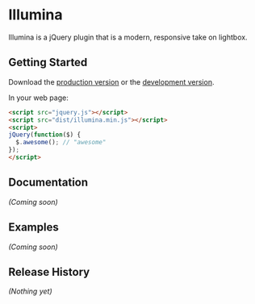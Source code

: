 # Illumina

Illumina is a jQuery plugin that is a modern, responsive take on lightbox.

## Getting Started
Download the [production version][min] or the [development version][max].

[min]: https://raw.github.com/natansh/illumina/master/dist/illumina.min.js
[max]: https://raw.github.com/natansh/illumina/master/dist/illumina.js

In your web page:

```html
<script src="jquery.js"></script>
<script src="dist/illumina.min.js"></script>
<script>
jQuery(function($) {
  $.awesome(); // "awesome"
});
</script>
```

## Documentation
_(Coming soon)_

## Examples
_(Coming soon)_

## Release History
_(Nothing yet)_
